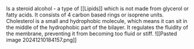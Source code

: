 Is a steroid alcohol - a type of [[Lipids]] which is not made from glycerol or fatty acids. It consists of 4 carbon based rings or isoprene units. Cholesterol is a small and hydrophobic molecule, which means it can sit in the middle of the hydrophobic part of the bilayer. It regulates the fluidity of the membrane, preventing it from becoming too fluid or stiff. 
![[Pasted image 20241210184157.png]]